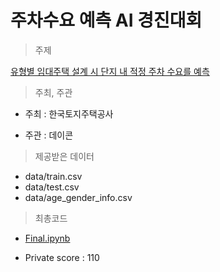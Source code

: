 # 주차수요 예측 AI 경진대회

> 주제

[유형별 임대주택 설계 시 단지 내 적정 주차 수요를 예측](https://dacon.io/competitions/official/235745/overview/description)



> 주최, 주관

- 주최 : 한국토지주택공사

- 주관 : 데이콘

  


> 제공받은 데이터

- data/train.csv
- data/test.csv
- data/age_gender_info.csv



> 최총코드

- [Final.ipynb](https://github.com/whdbfla6/Daesamanlap/blob/main/Final.ipynb)

- Private score : 110

